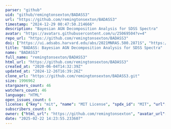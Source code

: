 ```yaml
---
parser: "github"
uid: "github/remingtonsexton/BADASS3"
url: "https://github.com/remingtonsexton/BADASS3"
timestamp: "2024-12-29 00:47:50.214666"
description: "Bayesian AGN Decomposition Analysis for SDSS Spectra"
avatar: "https://avatars.githubusercontent.com/u/25069504?v=4"
repo_url: "https://github.com/remingtonsexton/BADASS3"
doi: ["https://ui.adsabs.harvard.edu/abs/2021MNRAS.500.2871S", "https://ui.adsabs.harvard.edu/abs/2024ascl.soft12004S/abstract"]
title: "BADASS: Bayesian AGN Decomposition Analysis for SDSS Spectra"
name: "BADASS3"
full_name: "remingtonsexton/BADASS3"
html_url: "https://github.com/remingtonsexton/BADASS3"
created_at: "2020-06-04T14:32:39Z"
updated_at: "2024-12-26T16:39:26Z"
clone_url: "https://github.com/remingtonsexton/BADASS3.git"
size: 1996962
stargazers_count: 46
watchers_count: 46
language: "HTML"
open_issues_count: 6
license: {"key": "mit", "name": "MIT License", "spdx_id": "MIT", "url": "https://api.github.com/licenses/mit", "node_id": "MDc6TGljZW5zZTEz"}
subscribers_count: 6
owner: {"html_url": "https://github.com/remingtonsexton", "avatar_url": "https://avatars.githubusercontent.com/u/25069504?v=4", "login": "remingtonsexton", "type": "User"}
date: "2025-02-22 14:23:55.233607"
---
```

